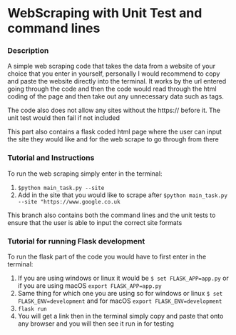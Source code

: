 # WebScraping with Unit Test and command lines



### Description

A simple web scraping code that takes the data from a website of your choice that you enter in yourself, personally I would recommend to copy and paste the website directly into the terminal. It works by the url entered going through the code and then the code would read through the html coding of the page and then take out any unnecessary data such as tags. 

The code also does not allow any sites without the https:// before it. The unit test would then fail if not included

This part also contains a flask coded html page where the user can input the site they would like and for the web scrape to go through from there


### Tutorial and Instructions

To run the web scraping simply enter in the terminal:

1. `$python main_task.py --site` 
2. Add in the site that you would like to scrape after `$python main_task.py --site "https://www.google.co.uk`



This branch also contains both the command lines and the unit tests to ensure that the user is able to input the correct site formats



### Tutorial for running Flask development 

To run the flask part of the code you would have to first enter in the terminal:

1. If you are using windows or linux it would be `$ set FLASK_APP=app.py` or if you are using macOS `export FLASK_APP=app.py`
2. Same thing for which one you are using so for windows or linux `$ set FLASK_ENV=development` and for macOS `export FLASK_ENV=development`
3. `flask run`
4. You will get a link then in the terminal simply copy and paste that onto any browser and you will then see it run in for testing
